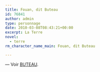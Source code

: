 ```yaml
---
title: Fouan, dit Buteau
id: 76841
author: admin
type: personnage
date: 2010-03-08T08:43:21+00:00
excerpt: La Terre
novel:
  - terre
rm_character_name_main: Fouan, dit Buteau

---
```

— Voir [BUTEAU][1].

 [1]: http://